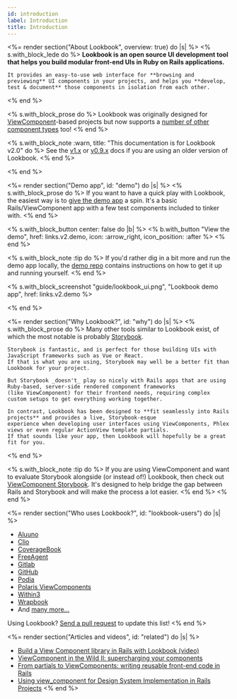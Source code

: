 ```yaml
---
id: introduction
label: Introduction
title: Introduction
---
```


<%= render section("About Lookbook", overview: true) do |s| %>
  <% s.with_block_lede do %>
    **Lookbook is an open source UI development tool that helps you build modular front-end UIs in Ruby on Rails applications.**

    It provides an easy-to-use web interface for **browsing and previewing** UI components in your projects, and helps you **develop,
    test & document** those components in isolation from each other.
  <% end %>

  <% s.with_block_prose do %>
    Lookbook was originally designed for [ViewComponent](https://github.com/ViewComponent/view_component)-based projects but now supports
    a [number of other component types](<%= guide_url :components %>) too!
  <% end %>

  <% s.with_block_note :warn, title: "This documentation is for Lookbook v2.0"  do %>
    See the [v1.x](https://lookbook.build) or 
    [v0.9.x](https://github.com/ViewComponent/lookbook/tree/0.9.x) docs if you are using an older version of Lookbook.
  <% end %>
  
<% end %>

<%= render section("Demo app", id: "demo") do |s| %>
  <% s.with_block_prose do %>
    If you want to have a quick play with Lookbook, the easiest way is to [give the demo app](<%= links.v2.demo %>) a spin.
    It's a basic Rails/ViewComponent app with a few test components included to tinker with.
  <% end %>

  <% s.with_block_button center: false do |b| %>
    <% b.with_button "View the demo", href: links.v2.demo, icon: :arrow_right, icon_position: :after %>
  <% end %>


  <% s.with_block_note :tip do %>
    If you'd rather dig in a bit more and run the demo app locally, the [demo repo](<%= links.v2.demo_repo %>) contains instructions on how to get it up and running yourself.
  <% end %>
  
  <% s.with_block_screenshot "guide/lookbook_ui.png", "Lookbook demo app", href: links.v2.demo %>

<% end %>

<%= render section("Why Lookbook?", id: "why") do |s| %>
  <% s.with_block_prose do %>
    Many other tools similar to Lookbook exist, of which the most notable is probably [Storybook](https://storybook.js.org/).

    Storybook is fantastic, and is perfect for those building UIs with JavaScript frameworks such as Vue or React.
    If that is what you are using, Storybook may well be a better fit than Lookbook for your project.
 
    But Storybook _doesn't_ play so nicely with Rails apps that are using Ruby-based, server-side rendered component frameworks
    (like ViewComponent) for their frontend needs, requiring complex custom setups to get everything working together.
  
    In contrast, Lookbook has been designed to **fit seamlessly into Rails projects** and provides a live, Storybook-esque
    experience when developing user interfaces using ViewComponents, Phlex views or even regular ActionView template partials.
    If that sounds like your app, then Lookbook will hopefully be a great fit for you.
  <% end %>

  <% s.with_block_note :tip do %>
    If you are using ViewComponent and want to evaluate Storybook alongside (or instead of!) Lookbook, then check out
    [ViewComponent Storybook](https://github.com/jonspalmer/view_component_storybook).
    It's designed to help bridge the gap between Rails and Storybook and will make the process a lot easier.
  <% end %>
<% end %>

<%= render section("Who uses Lookbook?", id: "lookbook-users") do |s| %>
  * [Aluuno](https://aluuno.com/)
  * [Clio](https://www.clio.com/)
  * [CoverageBook](https://coveragebook.com/)
  * [FreeAgent](https://www.freeagent.com/)
  * [Gitlab](https://www.gitlab.com/)
  * [GitHub](https://www.github.com/)
  * [Podia](https://www.podia.com/)
  * [Polaris ViewComponents](https://github.com/baoagency/polaris_view_components)
  * [Within3](https://within3.com/)
  * [Wrapbook](https://wrapbook.com/)
  * And [many more...](https://github.com/ViewComponent/lookbook/network/dependents?package_id=UGFja2FnZS0xMDM0MzQ1)

  Using Lookbook? [Send a pull request](https://github.com/ViewComponent/lookbook/edit/main/docs/src/_guide/overview.md) to update this list!
<% end %>

<%= render section("Articles and videos", id: "related") do |s| %>
  * [Build a View Component library in Rails with Lookbook (video)](https://m.youtube.com/watch?v=Bw3wJfmg6fs) 
  * [ViewComponent in the Wild II: supercharging your components](https://evilmartians.com/chronicles/viewcomponent-in-the-wild-supercharging-your-components)
  * [From partials to ViewComponents: writing reusable front-end code in Rails](https://dev.to/nejremeslnici/from-partials-to-viewcomponents-writing-reusable-front-end-code-in-rails-1c9o)
  * [Using view_component for Design System Implementation in Rails Projects](https://showmax.engineering/articles/using-view_component-for-design-system-implementation)
<% end %>
